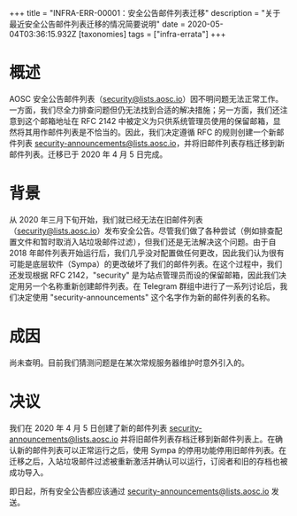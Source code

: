 +++
title = "INFRA-ERR-00001：安全公告邮件列表迁移"
description = "关于最近安全公告邮件列表迁移的情况简要说明"
date = 2020-05-04T03:36:15.932Z
[taxonomies]
tags = ["infra-errata"]
+++

# 概述 

AOSC 安全公告邮件列表（security@lists.aosc.io）因不明问题无法正常工作。一方面，我们尽全力排查问题但仍无法找到合适的解决措施；另一方面，我们还注意到这个邮箱地址在 RFC 2142 中被定义为只供系统管理员使用的保留邮箱，显然将其用作邮件列表是不恰当的。因此，我们决定遵循 RFC 的规则创建一个新邮件列表 security-announcements@lists.aosc.io，并将旧邮件列表存档迁移到新邮件列表。迁移已于 2020 年 4 月 5 日完成。

# 背景

从 2020 年三月下旬开始，我们就已经无法在旧邮件列表（security@lists.aosc.io）发布安全公告。尽管我们做了各种尝试（例如排查配置文件和暂时取消入站垃圾邮件过滤），但我们还是无法解决这个问题。由于自 2018 年邮件列表开始运行后，我们几乎没对配置做任何更改，因此我们认为很有可能是底层软件（Sympa）的更改破坏了我们的邮件列表。在这个过程中，我们还发现根据 RFC 2142，"security" 是为站点管理员而设的保留邮箱，因此我们决定用另一个名称重新创建邮件列表。在 Telegram 群组中进行了一系列讨论后，我们决定使用 "security-announcements" 这个名字作为新的邮件列表的名称。

# 成因

尚未查明。目前我们猜测问题是在某次常规服务器维护时意外引入的。

# 决议

我们在 2020 年 4 月 5 日创建了新的邮件列表 security-announcements@lists.aosc.io 并将旧邮件列表存档迁移到新邮件列表上。在确认新的邮件列表可以正常运行之后，使用 Sympa 的停用功能停用旧邮件列表。在迁移之后，入站垃圾邮件过滤被重新激活并确认可以运行，订阅者和旧的存档也被成功导入。

即日起，所有安全公告都应该通过 security-announcements@lists.aosc.io 发送。